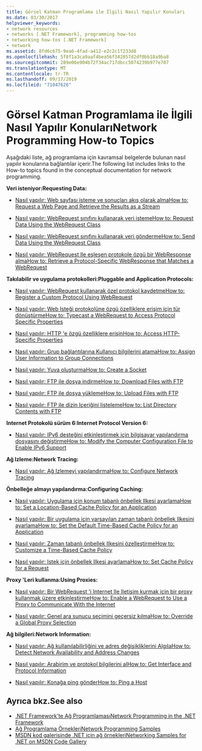 ```yaml
---
title: Görsel Katman Programlama ile İlgili Nasıl Yapılır Konuları
ms.date: 03/30/2017
helpviewer_keywords:
- network resources
- networks [.NET Framework], programming how-tos
- networking how-tos [.NET Framework]
- network
ms.assetid: 8fd6c675-9ea6-4fad-a412-e2c2c1f233d8
ms.openlocfilehash: 5f8f1a3ca9aaf4bea56f342857d2df0bb18a9ba8
ms.sourcegitcommit: 289e06e904b72f34ac717dbcc5074239b977e707
ms.translationtype: MT
ms.contentlocale: tr-TR
ms.lasthandoff: 09/17/2019
ms.locfileid: "71047626"
---
```

# <a name="network-programming-how-to-topics"></a><span data-ttu-id="e9a6a-102">Görsel Katman Programlama ile İlgili Nasıl Yapılır Konuları</span><span class="sxs-lookup"><span data-stu-id="e9a6a-102">Network Programming How-to Topics</span></span>
<span data-ttu-id="e9a6a-103">Aşağıdaki liste, ağ programlama için kavramsal belgelerde bulunan nasıl yapılır konularına bağlantılar içerir.</span><span class="sxs-lookup"><span data-stu-id="e9a6a-103">The following list includes links to the How-to topics found in the conceptual documentation for network programming.</span></span>  
  
 <span data-ttu-id="e9a6a-104">**Veri isteniyor:**</span><span class="sxs-lookup"><span data-stu-id="e9a6a-104">**Requesting Data:**</span></span>  
  
- [<span data-ttu-id="e9a6a-105">Nasıl yapılır: Web sayfası isteme ve sonuçları akış olarak alma</span><span class="sxs-lookup"><span data-stu-id="e9a6a-105">How to: Request a Web Page and Retrieve the Results as a Stream</span></span>](how-to-request-a-web-page-and-retrieve-the-results-as-a-stream.md)  
  
- [<span data-ttu-id="e9a6a-106">Nasıl yapılır: WebRequest sınıfını kullanarak veri isteme</span><span class="sxs-lookup"><span data-stu-id="e9a6a-106">How to: Request Data Using the WebRequest Class</span></span>](how-to-request-data-using-the-webrequest-class.md)  
  
- [<span data-ttu-id="e9a6a-107">Nasıl yapılır: WebRequest sınıfını kullanarak veri gönderme</span><span class="sxs-lookup"><span data-stu-id="e9a6a-107">How to: Send Data Using the WebRequest Class</span></span>](how-to-send-data-using-the-webrequest-class.md)  
  
- [<span data-ttu-id="e9a6a-108">Nasıl yapılır: WebRequest Ile eşleşen protokole özgü bir WebResponse alma</span><span class="sxs-lookup"><span data-stu-id="e9a6a-108">How to: Retrieve a Protocol-Specific WebResponse that Matches a WebRequest</span></span>](how-to-retrieve-a-protocol-specific-webresponse-that-matches-a-webrequest.md)  
  
 <span data-ttu-id="e9a6a-109">**Takılabilir ve uygulama protokolleri:**</span><span class="sxs-lookup"><span data-stu-id="e9a6a-109">**Pluggable and Application Protocols:**</span></span>  
  
- [<span data-ttu-id="e9a6a-110">Nasıl yapılır: WebRequest kullanarak özel protokol kaydetme</span><span class="sxs-lookup"><span data-stu-id="e9a6a-110">How to: Register a Custom Protocol Using WebRequest</span></span>](how-to-register-a-custom-protocol-using-webrequest.md)  
  
- [<span data-ttu-id="e9a6a-111">Nasıl yapılır: Web Isteği protokolüne özgü özelliklere erişim için tür dönüştürme</span><span class="sxs-lookup"><span data-stu-id="e9a6a-111">How to: Typecast a WebRequest to Access Protocol Specific Properties</span></span>](how-to-typecast-a-webrequest-to-access-protocol-specific-properties.md)  
  
- [<span data-ttu-id="e9a6a-112">Nasıl yapılır: HTTP 'e özgü özelliklere erişin</span><span class="sxs-lookup"><span data-stu-id="e9a6a-112">How to: Access HTTP-Specific Properties</span></span>](how-to-access-http-specific-properties.md)  
  
- [<span data-ttu-id="e9a6a-113">Nasıl yapılır: Grup bağlantılarına Kullanıcı bilgilerini atama</span><span class="sxs-lookup"><span data-stu-id="e9a6a-113">How to: Assign User Information to Group Connections</span></span>](how-to-assign-user-information-to-group-connections.md)  
  
- [<span data-ttu-id="e9a6a-114">Nasıl yapılır: Yuva oluşturma</span><span class="sxs-lookup"><span data-stu-id="e9a6a-114">How to: Create a Socket</span></span>](how-to-create-a-socket.md)  
  
- [<span data-ttu-id="e9a6a-115">Nasıl yapılır: FTP ile dosya indirme</span><span class="sxs-lookup"><span data-stu-id="e9a6a-115">How to: Download Files with FTP</span></span>](how-to-download-files-with-ftp.md)  
  
- [<span data-ttu-id="e9a6a-116">Nasıl yapılır: FTP ile dosya yükleme</span><span class="sxs-lookup"><span data-stu-id="e9a6a-116">How to: Upload Files with FTP</span></span>](how-to-upload-files-with-ftp.md)  
  
- [<span data-ttu-id="e9a6a-117">Nasıl yapılır: FTP ile dizin Içeriğini listeleme</span><span class="sxs-lookup"><span data-stu-id="e9a6a-117">How to: List Directory Contents with FTP</span></span>](how-to-list-directory-contents-with-ftp.md)  
  
 <span data-ttu-id="e9a6a-118">**Internet Protokolü sürüm 6:**</span><span class="sxs-lookup"><span data-stu-id="e9a6a-118">**Internet Protocol Version 6:**</span></span>  
  
- [<span data-ttu-id="e9a6a-119">Nasıl yapılır: IPv6 desteğini etkinleştirmek için bilgisayar yapılandırma dosyasını değiştirme</span><span class="sxs-lookup"><span data-stu-id="e9a6a-119">How to: Modify the Computer Configuration File to Enable IPv6 Support</span></span>](how-to-modify-the-computer-configuration-file-to-enable-ipv6-support.md)  
  
 <span data-ttu-id="e9a6a-120">**Ağ Izleme:**</span><span class="sxs-lookup"><span data-stu-id="e9a6a-120">**Network Tracing:**</span></span>  
  
- [<span data-ttu-id="e9a6a-121">Nasıl yapılır: Ağ Izlemeyi yapılandırma</span><span class="sxs-lookup"><span data-stu-id="e9a6a-121">How to: Configure Network Tracing</span></span>](how-to-configure-network-tracing.md)  
  
 <span data-ttu-id="e9a6a-122">**Önbelleğe almayı yapılandırma:**</span><span class="sxs-lookup"><span data-stu-id="e9a6a-122">**Configuring Caching:**</span></span>  
  
- [<span data-ttu-id="e9a6a-123">Nasıl yapılır: Uygulama için konum tabanlı önbellek Ilkesi ayarlama</span><span class="sxs-lookup"><span data-stu-id="e9a6a-123">How to: Set a Location-Based Cache Policy for an Application</span></span>](how-to-set-a-location-based-cache-policy-for-an-application.md)  
  
- [<span data-ttu-id="e9a6a-124">Nasıl yapılır: Bir uygulama için varsayılan zaman tabanlı önbellek Ilkesini ayarlama</span><span class="sxs-lookup"><span data-stu-id="e9a6a-124">How to: Set the Default Time-Based Cache Policy for an Application</span></span>](how-to-set-the-default-time-based-cache-policy-for-an-application.md)  
  
- [<span data-ttu-id="e9a6a-125">Nasıl yapılır: Zaman tabanlı önbellek Ilkesini özelleştirme</span><span class="sxs-lookup"><span data-stu-id="e9a6a-125">How to: Customize a Time-Based Cache Policy</span></span>](how-to-customize-a-time-based-cache-policy.md)  
  
- [<span data-ttu-id="e9a6a-126">Nasıl yapılır: Istek için önbellek Ilkesi ayarlama</span><span class="sxs-lookup"><span data-stu-id="e9a6a-126">How to: Set Cache Policy for a Request</span></span>](how-to-set-cache-policy-for-a-request.md)  
  
 <span data-ttu-id="e9a6a-127">**Proxy 'Leri kullanma:**</span><span class="sxs-lookup"><span data-stu-id="e9a6a-127">**Using Proxies:**</span></span>  
  
- [<span data-ttu-id="e9a6a-128">Nasıl yapılır: Bir WebRequest 'i Internet Ile Iletişim kurmak için bir proxy kullanmak üzere etkinleştirme</span><span class="sxs-lookup"><span data-stu-id="e9a6a-128">How to: Enable a WebRequest to Use a Proxy to Communicate With the Internet</span></span>](how-to-enable-a-webrequest-to-use-a-proxy-to-communicate-with-the-internet.md)  
  
- [<span data-ttu-id="e9a6a-129">Nasıl yapılır: Genel ara sunucu seçimini geçersiz kılma</span><span class="sxs-lookup"><span data-stu-id="e9a6a-129">How to: Override a Global Proxy Selection</span></span>](how-to-override-a-global-proxy-selection.md)  
  
 <span data-ttu-id="e9a6a-130">**Ağ bilgileri:**</span><span class="sxs-lookup"><span data-stu-id="e9a6a-130">**Network Information:**</span></span>  
  
- [<span data-ttu-id="e9a6a-131">Nasıl yapılır: Ağ kullanılabilirliğini ve adres değişikliklerini Algıla</span><span class="sxs-lookup"><span data-stu-id="e9a6a-131">How to: Detect Network Availability and Address Changes</span></span>](how-to-detect-network-availability-and-address-changes.md)  
  
- [<span data-ttu-id="e9a6a-132">Nasıl yapılır: Arabirim ve protokol bilgilerini al</span><span class="sxs-lookup"><span data-stu-id="e9a6a-132">How to: Get Interface and Protocol Information</span></span>](how-to-get-interface-and-protocol-information.md)  
  
- [<span data-ttu-id="e9a6a-133">Nasıl yapılır: Konağa ping gönder</span><span class="sxs-lookup"><span data-stu-id="e9a6a-133">How to: Ping a Host</span></span>](how-to-ping-a-host.md)  
  
## <a name="see-also"></a><span data-ttu-id="e9a6a-134">Ayrıca bkz.</span><span class="sxs-lookup"><span data-stu-id="e9a6a-134">See also</span></span>

- [<span data-ttu-id="e9a6a-135">.NET Framework'te Ağ Programlaması</span><span class="sxs-lookup"><span data-stu-id="e9a6a-135">Network Programming in the .NET Framework</span></span>](index.md)
- [<span data-ttu-id="e9a6a-136">Ağ Programlama Örnekleri</span><span class="sxs-lookup"><span data-stu-id="e9a6a-136">Network Programming Samples</span></span>](network-programming-samples.md)
- [<span data-ttu-id="e9a6a-137">MSDN kod galerisinde .NET için ağ örnekleri</span><span class="sxs-lookup"><span data-stu-id="e9a6a-137">Networking Samples for .NET on MSDN Code Gallery</span></span>](https://code.msdn.microsoft.com/Wiki/View.aspx?ProjectName=nclsamples)
